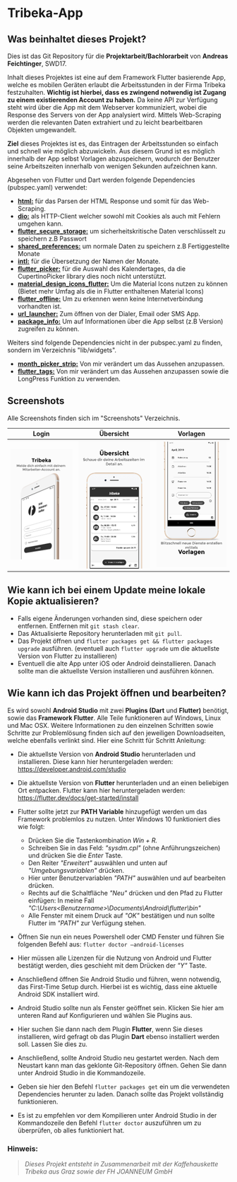 # Tribeka-App

## Was beinhaltet dieses Projekt?

Dies ist das Git Repository für die **Projektarbeit/Bachlorarbeit** von **Andreas Feichtinger**, SWD17.

Inhalt dieses Projektes ist eine auf dem Framework Flutter basierende App, welche es mobilen Geräten erlaubt die Arbeitsstunden in der Firma Tribeka festzuhalten.
**Wichtig ist hierbei, dass es zwingend notwendig ist Zugang zu einem existierenden Account zu haben.** Da keine API zur Verfügung steht wird über die App mit dem Webserver kommuniziert, wobei die Response des Servers von der App analysiert wird. Mittels Web-Scraping werden die relevanten Daten extrahiert und zu leicht bearbeitbaren Objekten umgewandelt.

**Ziel** dieses Projektes ist es, das Eintragen der Arbeitsstunden so einfach und schnell wie möglich abzuwickeln. Aus diesem Grund ist es möglich innerhalb der App selbst Vorlagen abzuspeichern, wodurch der Benutzer seine Arbeitszeiten innerhalb von wenigen Sekunden aufzeichnen kann.

Abgesehen von Flutter und Dart werden folgende Dependencies (pubspec.yaml) verwendet:

* [**html:**](https://api.dartlang.org/stable/2.2.0/dart-html/dart-html-library.html) für das Parsen der HTML Response und somit für das Web-Scraping.
* [**dio:**](https://pub.dartlang.org/packages/dio) als HTTP-Client welcher sowohl mit Cookies als auch mit Fehlern umgehen kann.
* [**flutter_secure_storage:**](https://pub.dartlang.org/packages/flutter_secure_storage) um sicherheitskritische Daten verschlüsselt zu speichern z.B Passwort
* [**shared_preferences:**](https://pub.dartlang.org/packages/shared_preferences) um normale Daten zu speichern z.B Fertiggestellte Monate
* [**intl:**](https://pub.dartlang.org/packages/intl) für die Übersetzung der Namen der Monate.
* [**flutter_picker:**](https://pub.dev/packages/flutter_picker) für die Auswahl des Kalendertages, da die CupertinoPicker library dies noch nicht unterstützt.
* [**material_design_icons_flutter:**](https://pub.dartlang.org/packages/material_design_icons_flutter) Um die Material Icons nutzen zu können (Bietet mehr Umfag als die in Flutter enthaltenen Material Icons)
* [**flutter_offline:**](https://pub.dartlang.org/packages/flutter_offline) Um zu erkennen wenn keine Internetverbindung vorhandten ist.
* [**url_launcher:**](https://pub.dev/packages/url_launcher) Zum öffnen von der Dialer, Email oder SMS App.
* [**package_info:**](https://pub.dev/packages/package_info) Um auf Informationen über die App selbst (z.B Version) zugreifen zu können.

Weiters sind folgende Dependencies nicht in der pubspec.yaml zu finden, sondern im Verzeichnis "lib/widgets".
* [**month_picker_strip:**](https://github.com/mahmed8003/month_picker_strip) Von mir verändert um das Aussehen anzupassen.
* [**flutter_tags:**](https://github.com/Dn-a/flutter_tags) Von mir verändert um das Aussehen anzupassen sowie die LongPress Funktion zu verwenden.

## Screenshots
Alle Screenshots finden sich im "Screenshots" Verzeichnis.

Login                                              |  Übersicht                                          |  Vorlagen
:-------------------------------------------------:|:---------------------------------------------------:|:------------------------------------------------------:
![Login Screen](./Screenshots/Presentation/0.jpg)  |  ![Month Screen](./Screenshots/Presentation/1.jpg)  |  ![Add Shift Screen](./Screenshots/Presentation/2.jpg)

## Wie kann ich bei einem Update meine lokale Kopie aktualisieren?

* Falls eigene Änderungen vorhanden sind, diese speichern oder entfernen. Entfernen mit `git stash clear`.
* Das Aktualisierte Repository herunterladen mit `git pull`.
* Das Projekt öffnen und `flutter packages get && flutter packages upgrade` ausführen. (eventuell auch `flutter upgrade` um die aktuellste Version von Flutter zu installieren)
* Eventuell die alte App unter iOS oder Android deinstallieren. Danach sollte man die aktuellste Version installieren und ausführen können.

## Wie kann ich das Projekt öffnen und bearbeiten?

Es wird sowohl **Android Studio** mit zwei **Plugins (Dart** und **Flutter)** benötigt, sowie das **Framework Flutter**. Alle Teile funktioneren auf Windows, Linux und Mac OSX.
Weitere Informationen zu den einzelnen Schritten sowie Schritte zur Problemlösung finden sich auf den jeweiligen Downloadseiten, welche ebenfalls verlinkt sind.
Hier eine Schritt für Schritt Anleitung:

*  Die aktuellste Version von **Android Studio** herunterladen und installieren. Diese kann hier heruntergeladen werden: <https://developer.android.com/studio>

*  Die aktuellste Version von **Flutter** herunterladen und an einen beliebigen Ort entpacken. Flutter kann hier heruntergeladen werden: <https://flutter.dev/docs/get-started/install>

*  Flutter sollte jetzt zur **PATH Variable** hinzugefügt werden um das Framework problemlos zu nutzen. Unter Windows 10 funktioniert dies wie folgt:
    * Drücken Sie die Tastenkombination *Win + R.*
    * Schreiben Sie in das Feld: *"sysdm.cpl"* (ohne Anführungszeichen) und drücken Sie die *Enter* Taste.
    * Den Reiter *"Erweitert"* auswählen und unten auf *"Umgebungsvariablen"* drücken.
    * Hier unter Benutzervariablen *"PATH"* auswählen und auf bearbeiten drücken.
    * Rechts auf die Schaltfläche *"Neu"* drücken und den Pfad zu Flutter einfügen: In meine Fall *"C:\Users\<Benutzername>\Documents\Android\flutter\bin"*
    * Alle Fenster mit einem Druck auf *"OK"* bestätigen und nun sollte Flutter im *"PATH"* zur Verfügung stehen.

*  Öffnen Sie nun ein neues Powershell oder CMD Fenster und führen Sie folgenden Befehl aus: `flutter doctor –android-licenses`

*  Hier müssen alle Lizenzen für die Nutzung von Android und Flutter bestätigt werden, dies geschieht mit dem Drücken der *"Y"* Taste.

*  Anschließend öffnen Sie Android Studio und führen, wenn notwendig, das First-Time Setup durch. Hierbei ist es wichtig, dass eine aktuelle Android SDK installiert wird.

*  Android Studio sollte nun als Fenster geöffnet sein. Klicken Sie hier am unteren Rand auf Konfigurieren und wählen Sie Plugins aus.

*  Hier suchen Sie dann nach dem Plugin **Flutter**, wenn Sie dieses installieren, wird gefragt ob das Plugin **Dart** ebenso installiert werden soll. Lassen Sie dies zu.

*  Anschließend, sollte Android Studio neu gestartet werden. Nach dem Neustart kann man das geklonte Git-Repository öffnen. Gehen Sie dann unter Android Studio in die Kommandozeile.

*  Geben sie hier den Befehl `flutter packages get` ein um die verwendeten Dependencies herunter zu laden. Danach sollte das Projekt vollständig funktionieren.

*  Es ist zu empfehlen vor dem Kompilieren unter Android Studio in der Kommandozeile den Befehl `flutter doctor` auszuführen um zu überprüfen, ob alles funktioniert hat.

### Hinweis:
> *Dieses Projekt entsteht in Zusammenarbeit mit der Kaffehauskette Tribeka aus Graz sowie der FH JOANNEUM GmbH*
